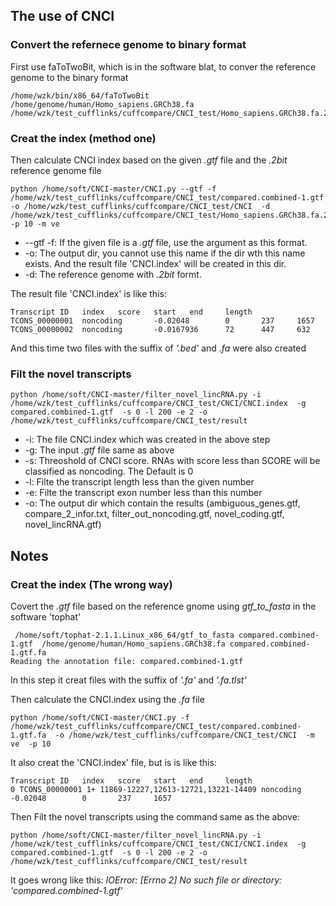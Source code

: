 
## The use of CNCI
### Convert the refernece genome to binary format
First use faToTwoBit, which is in the software blat, to conver the reference genome to the binary format
```
/home/wzk/bin/x86_64/faToTwoBit /home/genome/human/Homo_sapiens.GRCh38.fa /home/wzk/test_cufflinks/cuffcompare/CNCI_test/Homo_sapiens.GRCh38.fa.2bit
```
### Creat the index (method one)

Then calculate CNCI index based on the given *.gtf* file and the *.2bit* reference genome file 
```
python /home/soft/CNCI-master/CNCI.py --gtf -f /home/wzk/test_cufflinks/cuffcompare/CNCI_test/compared.combined-1.gtf -o /home/wzk/test_cufflinks/cuffcompare/CNCI_test/CNCI  -d /home/wzk/test_cufflinks/cuffcompare/CNCI_test/Homo_sapiens.GRCh38.fa.2bit  -p 10 -m ve
```
* --gtf -f: If the given file is a *.gtf* file, use the argument as this format.
* -o: The output dir, you cannot use this name if the dir wth this name exists. And the result file 'CNCI.index' will be created in this dir.
* -d: The reference genome with *.2bit* formt. 

The result file 'CNCI.index' is like this:
```
Transcript ID   index   score   start   end     length
TCONS_00000001  noncoding       -0.02048        0       237     1657
TCONS_00000002  noncoding       -0.0167936      72      447     632
```
And this time two files with the suffix of *'.bed'* and *.fa* were also created

### Filt the novel transcripts

```
python /home/soft/CNCI-master/filter_novel_lincRNA.py -i  /home/wzk/test_cufflinks/cuffcompare/CNCI_test/CNCI/CNCI.index  -g compared.combined-1.gtf  -s 0 -l 200 -e 2 -o /home/wzk/test_cufflinks/cuffcompare/CNCI_test/result
```
* -i: The file CNCI.index which was created in the above step
* -g: The input  *.gtf* file same as above
* -s: Threoshold of CNCI score. RNAs with score less than SCORE will be classified as noncoding. The Default is 0
* -l: Filte the transcript length less than the given number
* -e: Filte the transcript exon number less than this number
* -o: The output dir which contain the results (ambiguous_genes.gtf, compare_2_infor.txt, filter_out_noncoding.gtf, novel_coding.gtf, novel_lincRNA.gtf)

## Notes
### Creat the index (The wrong way)
Covert the *.gtf* file based on the reference gnome using *gtf_to_fasta* in the software 'tophat'
```
 /home/soft/tophat-2.1.1.Linux_x86_64/gtf_to_fasta compared.combined-1.gtf  /home/genome/human/Homo_sapiens.GRCh38.fa compared.combined-1.gtf.fa
Reading the annotation file: compared.combined-1.gtf
```
In this step it creat files with the suffix of *'.fa'* and *'.fa.tlst'*

Then calculate the CNCI.index using the *.fa* file 
```
python /home/soft/CNCI-master/CNCI.py -f /home/wzk/test_cufflinks/cuffcompare/CNCI_test/compared.combined-1.gtf.fa  -o /home/wzk/test_cufflinks/cuffcompare/CNCI_test/CNCI  -m ve  -p 10
```
It also creat the 'CNCI.index' file, but is is like this:
```
Transcript ID   index   score   start   end     length
0 TCONS_00000001 1+ 11869-12227,12613-12721,13221-14409 noncoding       -0.02048        0       237     1657
```
Then Filt the novel transcripts using the command same as the above:
```
python /home/soft/CNCI-master/filter_novel_lincRNA.py -i  /home/wzk/test_cufflinks/cuffcompare/CNCI_test/CNCI/CNCI.index  -g compared.combined-1.gtf  -s 0 -l 200 -e 2 -o /home/wzk/test_cufflinks/cuffcompare/CNCI_test/result
```
It goes wrong like this: *IOError: [Errno 2] No such file or directory: 'compared.combined-1.gtf'* 


